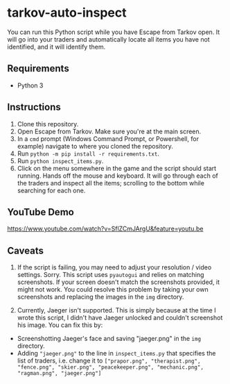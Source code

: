 # tarkov-auto-inspect

You can run this Python script while you have Escape from Tarkov open. It will go into your traders and automatically locate all items you have not identified, and it will identify them.

## Requirements

- Python 3

## Instructions

1. Clone this repository.
2. Open Escape from Tarkov. Make sure you're at the main screen.
3. In a `cmd` prompt (Windows Command Prompt, or Powershell, for example) navigate to where you cloned the repository.
4.  Run `python -m pip install -r requirements.txt`. 
5. Run `python inspect_items.py`.
6. Click on the menu somewhere in the game and the script should start running. Hands off the mouse and keyboard. It will go through each of the traders and inspect all the items; scrolling to the bottom while searching for each one.

## YouTube Demo

https://www.youtube.com/watch?v=SflZCmJArgU&feature=youtu.be

## Caveats

1. If the script is failing, you may need to adjust your resolution / video settings. Sorry. This script uses `pyautogui` and relies on matching screenshots. If your screen doesn't match the screenshots provided, it might not work. You could resolve this problem by taking your own screenshots and replacing the images in the `img` directory.

2. Currently, Jaeger isn't supported. This is simply because at the time I wrote this script, I didn't have Jaeger unlocked and couldn't screenshot his image. You can fix this by:

  - Screenshotting Jaeger's face and saving "jaeger.png" in the `img` directory.
  - Adding `"jaeger.png"` to the line in `inspect_items.py` that specifies the list of traders, i.e. change it to `["prapor.png", "therapist.png", "fence.png", "skier.png", "peacekeeper.png", "mechanic.png", "ragman.png", "jaeger.png"]`
